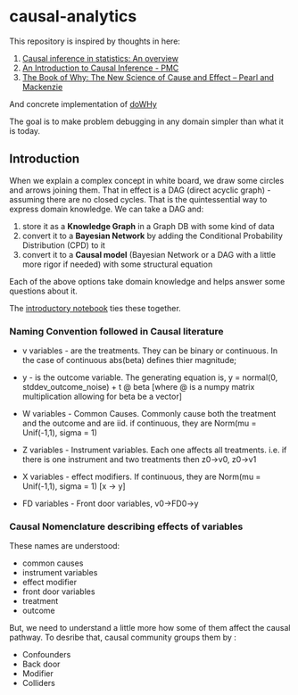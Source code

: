 # causal-analytics

This repository is inspired by thoughts in here:

1. [Causal inference in statistics: An overview](https://ftp.cs.ucla.edu/pub/stat_ser/r350.pdf)
1. [An Introduction to Causal Inference - PMC](https://www.ncbi.nlm.nih.gov/pmc/articles/PMC2836213/)
1. [The Book of Why: The New Science of Cause and Effect – Pearl and Mackenzie](http://bayes.cs.ucla.edu/WHY/why-ch1.pdf)

And concrete implementation of [doWHy](https://github.com/py-why/dowhy)

The goal is to make problem debugging in any domain simpler than what it is today.

## Introduction

When we explain a complex concept in white board, we draw some circles and arrows joining them. That in effect is a DAG (direct acyclic graph) - assuming there are no closed cycles. That is the quintessential way to express domain knowledge. We can take a DAG and:

1. store it as a __Knowledge Graph__ in a Graph DB with some kind of data
1. convert it to a __Bayesian Network__ by adding the Conditional Probability Distribution (CPD) to it
1. convert it to a __Causal model__ (Bayesian Network or a DAG with a little more rigor if needed) with some structural equation

Each of the above options take domain knowledge and helps answer some questions about it.

The [introductory notebook](introduction.ipynb) ties these together. 

### Naming Convention followed in Causal literature

- v variables - are the treatments. They can be binary or continuous. In the case of continuous abs(beta) defines thier magnitude;

- y - is the outcome variable. The generating equation is, y = normal(0, stddev_outcome_noise) + t @ beta [where @ is a numpy matrix multiplication allowing for beta be a vector]

- W variables - Common Causes. Commonly cause both the treatment and the outcome and are iid. if continuous, they are Norm(mu = Unif(-1,1), sigma = 1)

- Z variables - Instrument variables. Each one affects all treatments. i.e. if there is one instrument and two treatments then z0->v0, z0->v1

- X variables - effect modifiers. If continuous, they are Norm(mu = Unif(-1,1), sigma = 1) [x -> y]

- FD variables - Front door variables, v0->FD0->y

### Causal Nomenclature describing effects of variables

These names are understood:
- common causes
- instrument variables
- effect modifier
- front door variables
- treatment
- outcome

But, we need to understand a little more how some of them affect the causal pathway. To desribe that, causal community groups them by :
- Confounders
- Back door
- Modifier
- Colliders 



